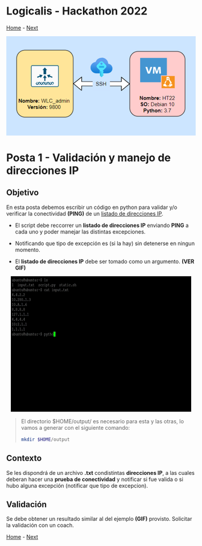 # Logicalis - Hackathon 2022

[Home](../README.md) - [Next](P2.md)

<p align="center">
  <img src="infraTW.png" alt="Infraestructura Hackathon"/>
</p>

# Posta 1 - Validación y manejo de direcciones IP
## Objetivo
En esta posta debemos escribir un código en python para validar y/o verificar la conectividad **(PING)** de un [listado de direcciones IP](../Archivos/Direcciones.txt).

- El script debe reccorrer un **listado de direcciones IP** enviando **PING** a cada uno y poder manejar las distintas excepciones.

- Notificando que tipo de excepción es (si la hay) sin detenerse en ningun momento.

- El **listado de direcciones IP** debe ser tomado como un argumento. **(VER GIF)** 

<p align="center">
  <img src="bloggif_636167cded8a2.gif" alt="Infraestructura Hackathon"/>
</p>


> El directorio $HOME/output/ es necesario para esta y las otras, lo vamos a generar con el siguiente comando:
> ~~~bash
> mkdir $HOME/output
> ~~~

## Contexto
Se les dispondrá de un archivo **.txt** condistintas **direcciones IP**, a las cuales deberan hacer una **prueba de conectividad** y notificar si fue valida o si hubo alguna excepción (notificar que tipo de excepcion).

## Validación
Se debe obtener un resultado similar al del ejemplo **(GIF)** provisto. Solicitar la validación con un coach.

[Home](../README.md) - [Next](P2.md)
